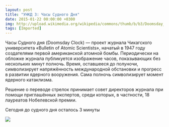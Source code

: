 ```yaml
---
layout: post
title: "УНКД 3: Часы Судного Дня"
date: 2015-01-22 00:00:00 +0300
img: http://upload.wikimedia.org/wikipedia/commons/thumb/b/b3/Doomsday_Clock_graph_ru.svg/600px-Doomsday_Clock_graph_ru.svg.png
tags: [Imported]
---
```


Часы Судного дня (Doomsday Clock) — проект журнала Чикагского университета «Bulletin of Atomic Scientists», начатый в 1947 году создателями первой американской атомной бомбы. Периодически на обложке журнала публикуется изображение часов, показывающих без нескольких минут полночь. Время, оставшееся до полуночи, символизирует напряжённость международной обстановки и прогресс в развитии ядерного вооружения. Сама полночь символизирует момент ядерного катаклизма.

Решение о переводе стрелок принимает совет директоров журнала при помощи приглашённых экспертов, среди которых, в частности, 18 лауреатов Нобелевской премии.

Сегодня до судного дня осталось 3 минуты 

![](http://upload.wikimedia.org/wikipedia/commons/thumb/b/b3/Doomsday_Clock_graph_ru.svg/600px-Doomsday_Clock_graph_ru.svg.png)
